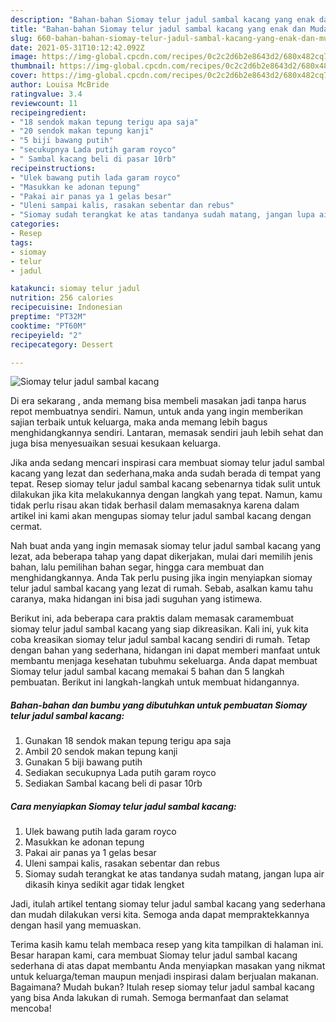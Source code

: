```yaml
---
description: "Bahan-bahan Siomay telur jadul sambal kacang yang enak dan Mudah Dibuat"
title: "Bahan-bahan Siomay telur jadul sambal kacang yang enak dan Mudah Dibuat"
slug: 660-bahan-bahan-siomay-telur-jadul-sambal-kacang-yang-enak-dan-mudah-dibuat
date: 2021-05-31T10:12:42.092Z
image: https://img-global.cpcdn.com/recipes/0c2c2d6b2e8643d2/680x482cq70/siomay-telur-jadul-sambal-kacang-foto-resep-utama.jpg
thumbnail: https://img-global.cpcdn.com/recipes/0c2c2d6b2e8643d2/680x482cq70/siomay-telur-jadul-sambal-kacang-foto-resep-utama.jpg
cover: https://img-global.cpcdn.com/recipes/0c2c2d6b2e8643d2/680x482cq70/siomay-telur-jadul-sambal-kacang-foto-resep-utama.jpg
author: Louisa McBride
ratingvalue: 3.4
reviewcount: 11
recipeingredient:
- "18 sendok makan tepung terigu apa saja"
- "20 sendok makan tepung kanji"
- "5 biji bawang putih"
- "secukupnya Lada putih garam royco"
- " Sambal kacang beli di pasar 10rb"
recipeinstructions:
- "Ulek bawang putih lada garam royco"
- "Masukkan ke adonan tepung"
- "Pakai air panas ya 1 gelas besar"
- "Uleni sampai kalis, rasakan sebentar dan rebus"
- "Siomay sudah terangkat ke atas tandanya sudah matang, jangan lupa air dikasih kinya sedikit agar tidak lengket"
categories:
- Resep
tags:
- siomay
- telur
- jadul

katakunci: siomay telur jadul 
nutrition: 256 calories
recipecuisine: Indonesian
preptime: "PT32M"
cooktime: "PT60M"
recipeyield: "2"
recipecategory: Dessert

---
```



![Siomay telur jadul sambal kacang](https://img-global.cpcdn.com/recipes/0c2c2d6b2e8643d2/680x482cq70/siomay-telur-jadul-sambal-kacang-foto-resep-utama.jpg)

Di era  sekarang , anda memang bisa membeli masakan jadi tanpa harus repot membuatnya sendiri. Namun, untuk anda yang ingin memberikan sajian terbaik untuk keluarga, maka anda memang lebih bagus menghidangkannya sendiri. Lantaran, memasak sendiri jauh lebih sehat dan juga bisa menyesuaikan sesuai kesukaan keluarga.

Jika anda sedang mencari inspirasi cara membuat siomay telur jadul sambal kacang yang lezat dan sederhana,maka anda sudah berada di tempat yang tepat. Resep siomay telur jadul sambal kacang  sebenarnya tidak sulit untuk dilakukan jika kita melakukannya dengan langkah yang tepat. Namun, kamu tidak perlu risau akan tidak berhasil dalam memasaknya 
karena dalam artikel ini kami akan mengupas siomay telur jadul sambal kacang dengan cermat.  



Nah buat anda yang ingin memasak siomay telur jadul sambal kacang yang lezat, ada beberapa tahap yang dapat dikerjakan, mulai dari memilih jenis bahan, lalu pemilihan bahan segar, hingga cara membuat dan menghidangkannya. Anda Tak perlu pusing jika ingin menyiapkan siomay telur jadul sambal kacang yang lezat di rumah. Sebab, asalkan kamu  tahu caranya, maka hidangan ini bisa jadi suguhan yang istimewa.

Berikut ini, ada beberapa cara praktis  dalam memasak caramembuat siomay telur jadul sambal kacang yang siap dikreasikan. Kali ini, yuk kita coba kreasikan siomay telur jadul sambal kacang sendiri di rumah. Tetap dengan bahan yang sederhana, hidangan ini dapat memberi manfaat untuk membantu menjaga kesehatan tubuhmu sekeluarga. Anda dapat membuat Siomay telur jadul sambal kacang memakai 5 bahan dan 5 langkah pembuatan. Berikut ini langkah-langkah untuk membuat hidangannya.

<!--inarticleads1-->

##### Bahan-bahan dan bumbu yang dibutuhkan untuk pembuatan Siomay telur jadul sambal kacang:

1. Gunakan 18 sendok makan tepung terigu apa saja
1. Ambil 20 sendok makan tepung kanji
1. Gunakan 5 biji bawang putih
1. Sediakan secukupnya Lada putih garam royco
1. Sediakan  Sambal kacang beli di pasar 10rb




<!--inarticleads2-->

##### Cara menyiapkan Siomay telur jadul sambal kacang:

1. Ulek bawang putih lada garam royco
1. Masukkan ke adonan tepung
1. Pakai air panas ya 1 gelas besar
1. Uleni sampai kalis, rasakan sebentar dan rebus
1. Siomay sudah terangkat ke atas tandanya sudah matang, jangan lupa air dikasih kinya sedikit agar tidak lengket




Jadi, itulah artikel tentang  siomay telur jadul sambal kacang  yang sederhana dan mudah dilakukan versi kita. Semoga anda dapat mempraktekkannya dengan hasil yang memuaskan. 

Terima kasih kamu telah membaca resep yang kita tampilkan di halaman ini. Besar harapan kami, cara membuat  Siomay telur jadul sambal kacang sederhana di atas dapat membantu Anda menyiapkan masakan yang nikmat untuk keluarga/teman maupun menjadi inspirasi dalam berjualan makanan. Bagaimana? Mudah bukan? Itulah resep siomay telur jadul sambal kacang yang bisa Anda lakukan di rumah. Semoga bermanfaat dan selamat mencoba!

